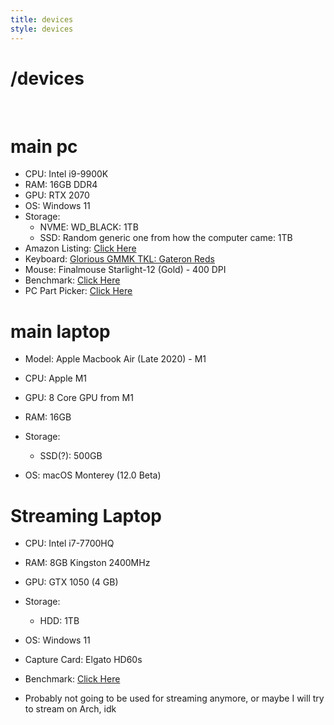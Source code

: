 ```yaml
---
title: devices
style: devices
---
```


<h1 class="emphasis-highlight">/devices</h1>

<br>

# main pc
* CPU: Intel i9-9900K
* RAM: 16GB DDR4
* GPU: RTX 2070
* OS: Windows 11
* Storage:
	* NVME: WD_BLACK: 1TB
	* SSD: Random generic one from how the computer came: 1TB
* Amazon Listing: [Click Here](https://www.amazon.com/dp/B07J1W2NHB/ref=nav_timeline_asin?_encoding=UTF8&psc=1)
* Keyboard: [Glorious GMMK TKL: Gateron Reds](https://www.pcgamingrace.com/products/gmmk-tkl-tenkeyless-brown-switch)
* Mouse: Finalmouse Starlight-12 (Gold) - 400 DPI
* Benchmark: [Click Here](https://www.userbenchmark.com/UserRun/47318779)
* PC Part Picker: [Click Here](https://pcpartpicker.com/list/wsNGK4)

# main laptop

* Model: Apple Macbook Air (Late 2020) - M1

* CPU: Apple M1
* GPU: 8 Core GPU from M1
* RAM: 16GB
* Storage:
	* SSD(?): 500GB
* OS: macOS Monterey (12.0 Beta)

# Streaming Laptop
* CPU: Intel i7-7700HQ
* RAM: 8GB Kingston 2400MHz
* GPU: GTX 1050 (4 GB)
* Storage:
	* HDD: 1TB
* OS: Windows 11 
* Capture Card: Elgato HD60s
* Benchmark: [Click Here](https://www.userbenchmark.com/UserRun/21437525)

* Probably not going to be used for streaming anymore, or maybe I will try to stream on Arch, idk
